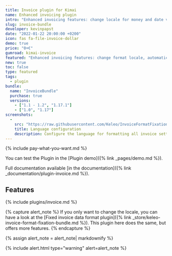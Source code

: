 ```yaml
---
title: Invoice plugin for Kimai
name: Enhanced invoicing plugin
intro: "Enhanced invoicing features: change locale for money and date values, automatic timesheet proof PDF for new invoices."
slug: invoice-bundle
developer: kevinpapst
date: "2022-01-22 20:00:00 +0200"
icon: fas fa-file-invoice-dollar
demo: true 
price: "0+€"
gumroad: kimai-invoice
featured: "Enhanced invoicing features: change format locale, automatic timesheet proof PDF for new invoices."
new: true
toc: false
type: featured
tags:
  - plugin
bundle:
  name: "InvoiceBundle"
  purchase: true
  versions:
    - ["1.1 - 1.2", "1.17.1"]
    - ["1.0", "1.17"]
screenshots:
  - 
    src: "https://raw.githubusercontent.com/Keleo/InvoiceFormatFixationBundle/master/screenshot.png"
    title: Language configuration
    description: Configure the language for formatting all invoice settings
---
```


{% include pay-what-you-want.md %}

You can test the Plugin in the [Plugin demo]({% link _pages/demo.md %}).

Full documentation available [in the documentation]({% link _documentation/plugin-invoice.md %}).
  
## Features 

{% include plugins/invoice.md %}

{% capture alert_note %}
If you only want to change the locale, you can have a look at the [Fixed invoice data format plugin]({% link _store/keleo-invoice-format-fixation-bundle.md %}).
This plugin here does the same, but offers more features. 
{% endcapture %}

{% assign alert_note = alert_note| markdownify %}

{% include alert.html type="warning" alert=alert_note %}
